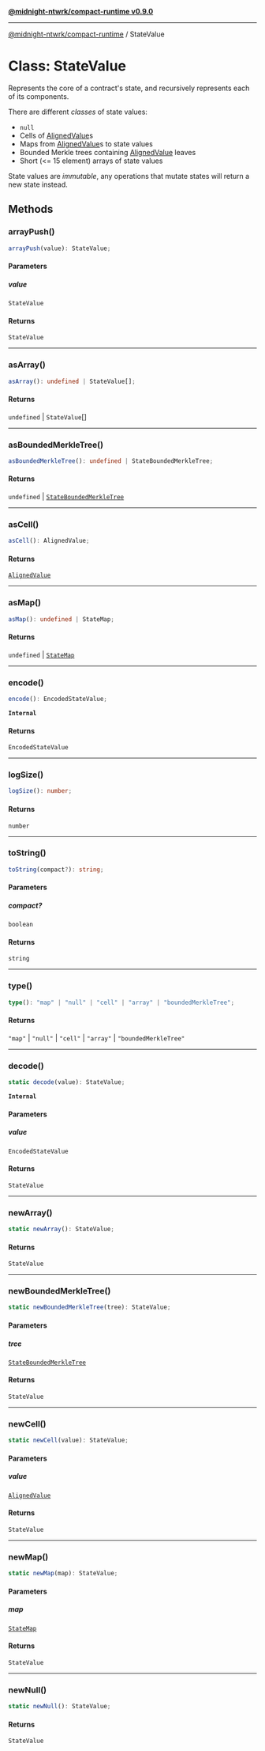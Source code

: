 [**@midnight-ntwrk/compact-runtime v0.9.0**](../README.md)

***

[@midnight-ntwrk/compact-runtime](../globals.md) / StateValue

# Class: StateValue

Represents the core of a contract's state, and recursively represents each
of its components.

There are different *classes* of state values:
- `null`
- Cells of [AlignedValue](../type-aliases/AlignedValue.md)s
- Maps from [AlignedValue](../type-aliases/AlignedValue.md)s to state values
- Bounded Merkle trees containing [AlignedValue](../type-aliases/AlignedValue.md) leaves
- Short (\<= 15 element) arrays of state values

State values are *immutable*, any operations that mutate states will return
a new state instead.

## Methods

### arrayPush()

```ts
arrayPush(value): StateValue;
```

#### Parameters

##### value

`StateValue`

#### Returns

`StateValue`

***

### asArray()

```ts
asArray(): undefined | StateValue[];
```

#### Returns

`undefined` \| `StateValue`[]

***

### asBoundedMerkleTree()

```ts
asBoundedMerkleTree(): undefined | StateBoundedMerkleTree;
```

#### Returns

`undefined` \| [`StateBoundedMerkleTree`](StateBoundedMerkleTree.md)

***

### asCell()

```ts
asCell(): AlignedValue;
```

#### Returns

[`AlignedValue`](../type-aliases/AlignedValue.md)

***

### asMap()

```ts
asMap(): undefined | StateMap;
```

#### Returns

`undefined` \| [`StateMap`](StateMap.md)

***

### encode()

```ts
encode(): EncodedStateValue;
```

**`Internal`**

#### Returns

`EncodedStateValue`

***

### logSize()

```ts
logSize(): number;
```

#### Returns

`number`

***

### toString()

```ts
toString(compact?): string;
```

#### Parameters

##### compact?

`boolean`

#### Returns

`string`

***

### type()

```ts
type(): "map" | "null" | "cell" | "array" | "boundedMerkleTree";
```

#### Returns

`"map"` \| `"null"` \| `"cell"` \| `"array"` \| `"boundedMerkleTree"`

***

### decode()

```ts
static decode(value): StateValue;
```

**`Internal`**

#### Parameters

##### value

`EncodedStateValue`

#### Returns

`StateValue`

***

### newArray()

```ts
static newArray(): StateValue;
```

#### Returns

`StateValue`

***

### newBoundedMerkleTree()

```ts
static newBoundedMerkleTree(tree): StateValue;
```

#### Parameters

##### tree

[`StateBoundedMerkleTree`](StateBoundedMerkleTree.md)

#### Returns

`StateValue`

***

### newCell()

```ts
static newCell(value): StateValue;
```

#### Parameters

##### value

[`AlignedValue`](../type-aliases/AlignedValue.md)

#### Returns

`StateValue`

***

### newMap()

```ts
static newMap(map): StateValue;
```

#### Parameters

##### map

[`StateMap`](StateMap.md)

#### Returns

`StateValue`

***

### newNull()

```ts
static newNull(): StateValue;
```

#### Returns

`StateValue`
